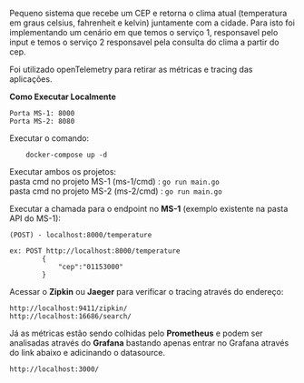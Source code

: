 Pequeno sistema que recebe um CEP e retorna o clima atual (temperatura em graus celsius, fahrenheit e kelvin) juntamente com a cidade. Para isto foi implementando um cenário em que temos o serviço 1, responsavel pelo input e temos o serviço 2 responsavel pela consulta do clima a partir do cep. 

Foi utilizado openTelemetry para retirar as métricas e tracing das aplicações.  

**Como Executar Localmente**
	
	Porta MS-1: 8000
	Porta MS-2: 8080

Executar o comando: 
	
		docker-compose up -d

Executar ambos os projetos:<br/> 
	pasta cmd no projeto MS-1 (ms-1/cmd) : <code>go run main.go</code> <br/> 
	pasta cmd no projeto MS-2 (ms-2/cmd) : <code>go run main.go</code>


Executar a chamada para o endpoint no **MS-1** (exemplo existente na pasta API do MS-1): 
	
	(POST) - localhost:8000/temperature
	
    ex: POST http://localhost:8000/temperature
            {
                "cep":"01153000"
            }

 
Acessar o **Zipkin** ou **Jaeger** para verificar o tracing através do endereço: 
	
	http://localhost:9411/zipkin/   
 	http://localhost:16686/search/
	 

Já as métricas estão sendo colhidas pelo **Prometheus** e podem ser analisadas através do **Grafana** bastando apenas entrar no Grafana através do link abaixo e adicinando o datasource.

	http://localhost:3000/

	

    




